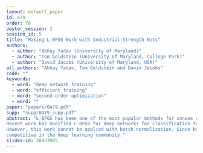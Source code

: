 ```yaml
---
layout: default_paper
id: 479
order: 70
poster_session: 2
session_id: 5
title: "Making L-BFGS Work with Industrial-Strength Nets"
authors:
  - author: "Abhay Yadav (University of Maryland)"
  - author: "Tom Goldstein (University of Maryland, College Park)"
  - author: "David Jacobs (University of Maryland, USA)"
all_authors: "Abhay Yadav, Tom Goldstein and David Jacobs"
code: ""
keywords:
  - word: "deep network training"
  - word: "efficient training"
  - word: "second-order optimization"
  - word: ""
paper: "papers/0479.pdf"
supp: "supp/0479_supp.pdf"
abstract: "L-BFGS has been one of the most popular methods for convex optimization, but good performance by L-BFGS in deep learning has been elusive.
Recent work has modified L-BFGS for deep networks for classification tasks and been able to show performance competitive with SGD and Adam (the most popular current algorithms) when batch normalization is not used. 
However, this work cannot be applied with batch normalization. Since batch normalization is a defacto standard and important to good performance in deep networks, this still limits the use of L-BFGS. In this paper, we address this issue. Our proposed method can be used as a drop-in replacement without changing existing code. The proposed method performs consistently better than Adam and existing L-BFGS approaches, and comparable to carefully tuned SGD. We show results on three datasets, CIFAR-10, CIFAR-100, and STL-10 using three different popular deep networks ResNet, DenseNet and Wide ResNet. This work marks another significant step towards making L-BFGS 
competitive in the deep learning community."
slides-id: 38933985
---
```

